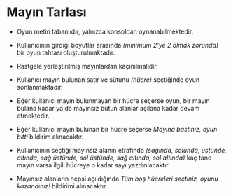 # Mayın Tarlası

* Oyun metin tabanlıdır, yalnızca konsoldan oynanabilmektedir.

* Kullanıcının girdiği boyutlar arasında *(minimum 2'ye 2 olmak zorunda)* bir oyun tahtası oluşturulmaktadır.
* Rastgele yerleştirilmiş mayınlardan kaçınılmalıdır.
* Kullanıcı mayın bulunan satır ve sütunu *(hücre)* seçtiğinde oyun sonlanmaktadır.
* Eğer kullanıcı mayın bulunmayan bir hücre seçerse oyun, bir mayın bulana kadar ya da mayınsız bütün alanlar açılana kadar devam etmektedir.
* Eğer kullanıcı mayın bulunan bir hücre seçerse *Mayına bastınız, oyun bitti* bildirim alınacaktır.
* Kullanıcının seçtiği mayınsız alanın etrafında *(sağında, solunda, üstünde, altında, sağ üstünde, sol üstünde, sağ altında, sol altında)* kaç tane mayın varsa ilgili hücreye o kadar sayı yazdırılacaktır.
* Mayınsız alanların hepsi açıldığında *Tüm boş hücreleri seçtiniz, oyunu kazandınız!* bildirimi alınacaktır.
